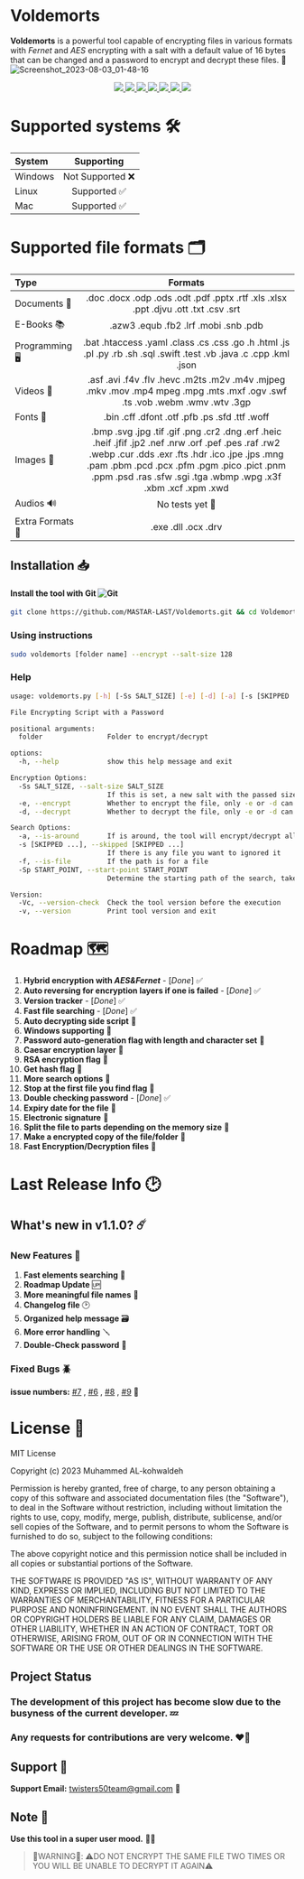 # Voldemorts
**Voldemorts** is a powerful tool capable of encrypting files in various formats with *Fernet* and *AES* encrypting with a salt with a default value of 16 bytes that can be changed and a password to encrypt and decrypt these files. 🔐
![Screenshot_2023-08-03_01-48-16](https://github.com/MASTAR-LAST/Voldemorts/assets/79379000/9fffdab4-c3a2-4bd9-a432-f07213fd3050)

<p align="center">
  <a href="https://www.linkedin.com/in/muhammed-al-kohawaldeh-2a1295245/" alt="LinkedIn">
  <img src="https://img.shields.io/badge/LinkedIn-Mohammed%20Alkohawaldeh-purple?logo=linkedin&logoColor=blue&color=blue" />
  </a>
  <a href="https://discord.com/channels/1059139195127480420/1059139196075384956" alt="Chat on Discord">
   <img src="https://img.shields.io/discord/808045925556682782.svg?logo=discord&colorB=00d37d" target="blank" />
  </a>
  <a href="https://www.paypal.com/paypalme/MASTALAST" alt="Paypal">
  <img src="https://img.shields.io/liberapay/receives/TheAlgorithms.svg?logo=Paypal" target="blank" />
  </a>
  <a href="https://twitter.com/twisters50" alt="Twitter">
  <img src="https://img.shields.io/twitter/follow/The_Algorithms?label=Follow us&style=social" />
  </a>
  <a href="#license" alt="Twitter">
  <img src="https://img.shields.io/github/license/MASTAR-LAST/Science?color=grean" />
  </a>
  <a href="" alt="Twitter">
  <img src="https://img.shields.io/badge/Development_status-slow-red" />
  </a>
  <a href="" alt="Twitter">
  <img src="https://img.shields.io/liberapay/receives/muhammed.svg?logo=liberapay">
  </a>
</p>



# Supported systems 🛠
| System       | Supporting    |
| :----------- | :-----------: |
| Windows      | Not Supported ❌|
| Linux        | Supported ✅    |
| Mac          | Supported ✅    |

# Supported file formats 🗂
| Type      | Formats |
| :----------- | :-----------: |
| Documents 📑     | .doc .docx .odp .ods .odt .pdf .pptx .rtf .xls .xlsx .ppt .djvu .ott .txt .csv .srt|
| E-Books 📚   | .azw3 .equb .fb2 .lrf .mobi .snb .pdb |
| Programming 🖥  | .bat .htaccess .yaml .class .cs .css .go .h .html .js .pl .py .rb .sh .sql .swift .test .vb .java .c .cpp .kml .json|
| Videos 🎥   | .asf .avi .f4v .flv .hevc .m2ts .m2v .m4v .mjpeg .mkv .mov .mp4 mpeg .mpg .mts .mxf .ogv .swf .ts .vob .webm .wmv .wtv .3gp |
| Fonts 📝   | .bin .cff .dfont .otf .pfb .ps .sfd .ttf .woff |
| Images 📸   | .bmp .svg .jpg .tif .gif .png .cr2 .dng .erf .heic .heif .jfif .jp2 .nef .nrw .orf .pef .pes .raf .rw2 .webp .cur .dds .exr .fts .hdr .ico .jpe .jps .mng .pam .pbm .pcd .pcx .pfm .pgm .pico .pict .pnm .ppm .psd .ras .sfw .sgi .tga .wbmp .wpg .x3f .xbm .xcf .xpm .xwd |
| Audios 🔊   | No tests yet 🔬 |
| Extra Formats 🔰  | .exe .dll .ocx .drv |



## Installation 📥
#### Install the tool with Git ![Git](https://github.com/MASTAR-LAST/Science/assets/79379000/1594eb5f-fc68-4255-9c3d-5f6340a045f2)

```bash
git clone https://github.com/MASTAR-LAST/Voldemorts.git && cd Voldemorts && sudo chmod u+x installer.sh && ./installer.sh
```


### Using instructions

```bash
sudo voldemorts [folder name] --encrypt --salt-size 128
```
### Help
```bash
usage: voldemorts.py [-h] [-Ss SALT_SIZE] [-e] [-d] [-a] [-s [SKIPPED ...]] [-f] [-Sp START_POINT] [-Vc] [-v] [folder]

File Encrypting Script with a Password

positional arguments:
  folder                Folder to encrypt/decrypt

options:
  -h, --help            show this help message and exit

Encryption Options:
  -Ss SALT_SIZE, --salt-size SALT_SIZE
                        If this is set, a new salt with the passed size is generated, take 16 as default
  -e, --encrypt         Whether to encrypt the file, only -e or -d can be specified.
  -d, --decrypt         Whether to decrypt the file, only -e or -d can be specified.

Search Options:
  -a, --is-around       If is around, the tool will encrypt/decrypt all the files that is with it in the same folder
  -s [SKIPPED ...], --skipped [SKIPPED ...]
                        If there is any file you want to ignored it
  -f, --is-file         If the path is for a file
  -Sp START_POINT, --start-point START_POINT
                        Determine the starting path of the search, take a path '/home' as default

Version:
  -Vc, --version-check  Check the tool version before the execution
  -v, --version         Print tool version and exit
```
# Roadmap 🗺️
1. **Hybrid encryption with *AES&Fernet*** - [*Done*] ✅
2. **Auto reversing for encryption layers if one is failed** - [*Done*] ✅
3. **Version tracker** - [*Done*] ✅ 
4. **Fast file searching** - [*Done*] ✅
5. **Auto decrypting side script** 🔄
6. **Windows supporting** 🔄
7. **Password auto-generation flag with length and character set** 🔄
8. **Caesar encryption layer** 🔄
9. **RSA encryption flag** 🔄
10. **Get hash flag** 🔄
11. **More search options** 🔄
12. **Stop at the first file you find flag** 🔄
13. **Double checking password** - [*Done*] ✅
14. **Expiry date for the file** 🔄
15. **Electronic signature** 🔄
16. **Split the file to parts depending on the memory size** 🔄
17. **Make a encrypted copy of the file/folder** 🔄
18. **Fast Encryption/Decryption files** 🔄

# Last Release Info 🕑

## What's new in v1.1.0? ☄️
### New Features 🌟

1. **Fast elements searching** 👀
2. **Roadmap Update** 🆙
3. **More meaningful file names** 💬
4. **Changelog file** 🕑
5. **Organized help message** 🗃
6. **More error handling** 🪛
7. **Double-Check password** 🔑

### Fixed Bugs 🪲
**issue numbers:** [#7](https://github.com/MASTAR-LAST/Voldemorts/issues/7) , [#6](https://github.com/MASTAR-LAST/Voldemorts/issues/6) , [#8](https://github.com/MASTAR-LAST/Voldemorts/issues/8) , [#9](https://github.com/MASTAR-LAST/Voldemorts/issues/9) 📍

# License 📑

MIT License

Copyright (c) 2023 Muhammed AL-kohwaldeh

Permission is hereby granted, free of charge, to any person obtaining a copy
of this software and associated documentation files (the "Software"), to deal
in the Software without restriction, including without limitation the rights
to use, copy, modify, merge, publish, distribute, sublicense, and/or sell
copies of the Software, and to permit persons to whom the Software is
furnished to do so, subject to the following conditions:

The above copyright notice and this permission notice shall be included in all
copies or substantial portions of the Software.

THE SOFTWARE IS PROVIDED "AS IS", WITHOUT WARRANTY OF ANY KIND, EXPRESS OR
IMPLIED, INCLUDING BUT NOT LIMITED TO THE WARRANTIES OF MERCHANTABILITY,
FITNESS FOR A PARTICULAR PURPOSE AND NONINFRINGEMENT. IN NO EVENT SHALL THE
AUTHORS OR COPYRIGHT HOLDERS BE LIABLE FOR ANY CLAIM, DAMAGES OR OTHER
LIABILITY, WHETHER IN AN ACTION OF CONTRACT, TORT OR OTHERWISE, ARISING FROM,
OUT OF OR IN CONNECTION WITH THE SOFTWARE OR THE USE OR OTHER DEALINGS IN THE
SOFTWARE.

## Project Status

### The development of this project has become slow due to the busyness of the current developer. 💤
### Any requests for contributions are very welcome. ❤️‍🔥


## Support 📨
**Support Email:** twisters50team@gmail.com 📧

## Note  📌
**Use this tool in a super user mood.** 🥷🏼

>  📛WARNING📛: ⚠️DO NOT ENCRYPT THE SAME FILE TWO TIMES OR YOU WILL BE UNABLE TO DECRYPT IT AGAIN⚠️
